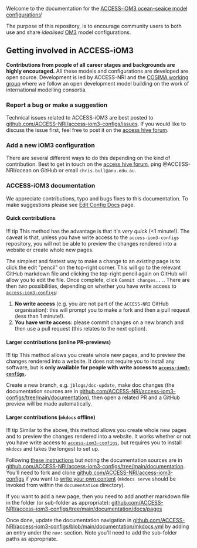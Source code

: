 
Welcome to the documentation for the [ACCESS-iOM3 ocean-seaice model configurations](https://github.com/ACCESS-Community-Hub/access-iom3-configs)! 

The purpose of this repository, is to encourage community users to both use and share _idealised_ [OM3](https://access-om3-configs.access-hive.org.au/) model configurations.

## Getting involved in ACCESS-iOM3

**Contributions from people of all career stages and backgrounds are highly encouraged.** All these models and configurations are developed are open source. Development is led by ACCESS-NRI and the [COSIMA working group](https://cosima.org.au/) where we follow an open development model building on the work of international modelling consortia.

### Report a bug or make a suggestion

Technical issues related to ACCESS-iOM3 are best posted to [github.com/ACCESS-NRI/access-iom3-configs/issues](https://github.com/ACCESS-Community-Hub/access-iom3-configs/issues). If you would like to discuss the issue first, feel free to post it on the [access hive forum](https://forum.access-hive.org.au/c/cosima/29).

### Add a new iOM3 configuration

There are several different ways to do this depending on the kind of contribution. Best to get in touch on the [access hive forum](https://forum.access-hive.org.au/c/cosima/29), ping @ACCESS-NRI/ocean on GitHub or email `chris.bull@anu.edu.au`.

### ACCESS-iOM3 documentation

We appreciate contributions, typo and bugs fixes to this documentation. To make suggestions please see [Edit Config Docs](Edit-Config-Docs/) page.

#### Quick contributions 
!!! tip
    This method has the advantage is that it's *very quick* (<1 minute!). The caveat is that, unless you have write access to the `access-iom3-configs` repository, you will not be able to preview the changes rendered into a website or create whole new pages. <br>

The simplest and fastest way to make a change to an _existing_ page is to click the edit "pencil" on the top-right corner. This will go to the relevant GitHub markdown file and clicking the top-right pencil again on GitHub will allow you to edit the file. Once complete, click `Commit changes...`. There are then _two_ possibilities, depending on whether you have  write access to [`access-iom3-configs`](https://github.com/ACCESS-Community-Hub/access-iom3-configs): 

1.  **No write access** (e.g. you are not part of the `ACCESS-NRI` GitHub organisation): this will prompt you to make a fork and then a pull request (less than 1 minute!). 
1.  **You have write access**: please commit changes on a new branch and then use a pull request (this relates to the next option). 

#### Larger contributions (online PR-previews)
!!! tip
    This method allows you create whole new pages, and to preview the changes rendered into a website. It does not require you to install any software, but is **only available for people with write access to [`access-iom3-configs`](https://github.com/ACCESS-Community-Hub/access-iom3-configs)**.<br>

Create a new branch, e.g. `jblogs/doc-update`, make doc changes (the documentation sources are in [github.com/ACCESS-NRI/access-iom3-configs/tree/main/documentation](https://github.com/ACCESS-Community-Hub/access-iom3-configs/tree/main/documentation)), then open a related PR and a GitHub preview will be made automatically.

#### Larger contributions (`mkdocs` offline)
!!! tip
    Similar to the above, this method allows you create whole new pages and to preview the changes rendered into a website. It works whether or not you have write access to [`access-iom3-configs`](https://github.com/ACCESS-Community-Hub/access-iom3-configs), but requires you to install `mkdocs` and takes the longest to set up.<br>

Following [these instructions](https://docs.access-hive.org.au/about/contribute/contribute_on_github/) but noting the documentation sources are in [github.com/ACCESS-NRI/access-iom3-configs/tree/main/documentation](https://github.com/ACCESS-Community-Hub/access-iom3-config/tree/main/documentation). You'll need to fork and clone [github.com/ACCESS-NRI/access-iom3-configs](https://github.com/ACCESS-Community-Hub/access-iom3-configs) if you want to [write your own content](https://docs.access-hive.org.au/about/contribute/contribute_on_github/) (`mkdocs serve` should be invoked from within the `documentation` directory).

If you want to add a new page, then you need to add another markdown file in the folder (or sub-folder as appropriate):
[github.com/ACCESS-NRI/access-iom3-configs/tree/main/documentation/docs/pages](https://github.com/ACCESS-Community-Hub/access-iom3-configs/tree/main/documentation/docs/pages)

Once done, update the documentation navigation in [github.com/ACCESS-NRI/access-iom3-configs/blob/main/documentation/mkdocs.yml](https://github.com/ACCESS-Community-Hub/access-iom3-configs/blob/main/documentation/mkdocs.yml) by adding an entry under the `nav:` section. Note you'll need to add the sub-folder paths as appropriate.


